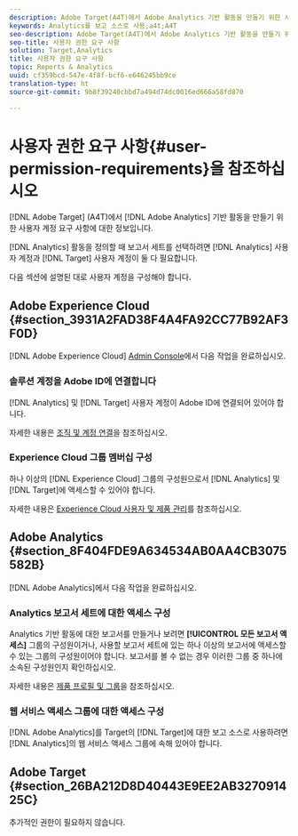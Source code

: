 ```yaml
---
description: Adobe Target(A4T)에서 Adobe Analytics 기반 활동을 만들기 위한 사용자 계정 요구 사항입니다.
keywords: Analytics를 보고 소스로 사용;a4t;A4T
seo-description: Adobe Target(A4T)에서 Adobe Analytics 기반 활동을 만들기 위한 사용자 계정 요구 사항입니다.
seo-title: 사용자 권한 요구 사항
solution: Target,Analytics
title: 사용자 권한 요구 사항
topic: Reports & Analytics
uuid: cf359bcd-547e-4f8f-bcf6-e646245bb9ce
translation-type: ht
source-git-commit: 9b8f39240cbbd7a494d74dc0016ed666a58fd870

---
```



# 사용자 권한 요구 사항{#user-permission-requirements}을 참조하십시오 

[!DNL Adobe Target] (A4T)에서 [!DNL Adobe Analytics] 기반 활동을 만들기 위한 사용자 계정 요구 사항에 대한 정보입니다.

[!DNL Analytics] 활동을 정의할 때 보고서 세트를 선택하려면 [!DNL Analytics] 사용자 계정과 [!DNL Target] 사용자 계정이 둘 다 필요합니다.

다음 섹션에 설명된 대로 사용자 계정을 구성해야 합니다.

## Adobe Experience Cloud {#section_3931A2FAD38F4A4FA92CC77B92AF3F0D}

[!DNL Adobe Experience Cloud] [Admin Console](https://adminconsole.adobe.com)에서 다음 작업을 완료하십시오.

### 솔루션 계정을 Adobe ID에 연결합니다

[!DNL Analytics] 및 [!DNL Target] 사용자 계정이 Adobe ID에 연결되어 있어야 합니다.

자세한 내용은 [조직 및 계정 연결](https://docs.adobe.com/help/kr/core-services/interface/manage-users-and-products/organizations.html)을 참조하십시오.

### Experience Cloud 그룹 멤버십 구성

하나 이상의 [!DNL Experience Cloud] 그룹의 구성원으로서 [!DNL Analytics] 및 [!DNL Target]에 액세스할 수 있어야 합니다.

자세한 내용은 [Experience Cloud 사용자 및 제품 관리](https://docs.adobe.com/content/help/kr/core-services/interface/manage-users-and-products/admin-getting-started.html)를 참조하십시오.


## Adobe Analytics {#section_8F404FDE9A634534AB0AA4CB3075582B}

[!DNL Adobe Analytics]에서 다음 작업을 완료하십시오.

### Analytics 보고서 세트에 대한 액세스 구성

Analytics 기반 활동에 대한 보고서를 만들거나 보려면 **[!UICONTROL 모든 보고서 액세스]** 그룹의 구성원이거나, 사용할 보고서 세트에 있는 하나 이상의 보고서에 액세스할 수 있는 그룹의 구성원이어야 합니다. 보고서를 볼 수 없는 경우 이러한 그룹 중 하나에 소속된 구성원인지 확인하십시오.

자세한 내용은 [제품 프로필 및 그룹](https://docs.adobe.com/content/help/kr/core-services/interface/manage-users-and-products/admin-getting-started.html#section_AB50558124D541CF80A0D3D76D35A4BF)을 참조하십시오.

### 웹 서비스 액세스 그룹에 대한 액세스 구성

[!DNL Adobe Analytics]를 Target의 [!DNL Target]에 대한 보고 소스로 사용하려면 [!DNL Analytics]의 웹 서비스 액세스 그룹에 속해 있어야 합니다.

## Adobe Target {#section_26BA212D8D40443E9EE2AB327091425C}

추가적인 권한이 필요하지 않습니다.
